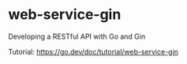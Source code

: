 # web-service-gin

Developing a RESTful API with Go and Gin

Tutorial:
https://go.dev/doc/tutorial/web-service-gin